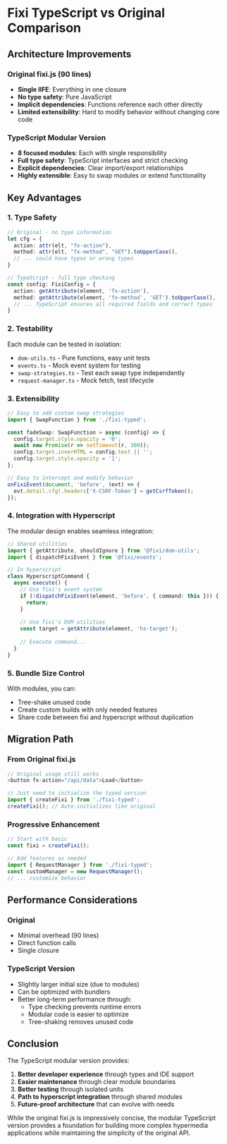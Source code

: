 # Fixi TypeScript vs Original Comparison

## Architecture Improvements

### Original fixi.js (90 lines)
- **Single IIFE**: Everything in one closure
- **No type safety**: Pure JavaScript
- **Implicit dependencies**: Functions reference each other directly
- **Limited extensibility**: Hard to modify behavior without changing core code

### TypeScript Modular Version
- **8 focused modules**: Each with single responsibility
- **Full type safety**: TypeScript interfaces and strict checking
- **Explicit dependencies**: Clear import/export relationships
- **Highly extensible**: Easy to swap modules or extend functionality

## Key Advantages

### 1. **Type Safety**
```typescript
// Original - no type information
let cfg = {
  action: attr(elt, "fx-action"),
  method: attr(elt, "fx-method", "GET").toUpperCase(),
  // ... could have typos or wrong types
}

// TypeScript - full type checking
const config: FixiConfig = {
  action: getAttribute(element, 'fx-action'),
  method: getAttribute(element, 'fx-method', 'GET').toUpperCase(),
  // ... TypeScript ensures all required fields and correct types
}
```

### 2. **Testability**
Each module can be tested in isolation:
- `dom-utils.ts` - Pure functions, easy unit tests
- `events.ts` - Mock event system for testing
- `swap-strategies.ts` - Test each swap type independently
- `request-manager.ts` - Mock fetch, test lifecycle

### 3. **Extensibility**
```typescript
// Easy to add custom swap strategies
import { SwapFunction } from './fixi-typed';

const fadeSwap: SwapFunction = async (config) => {
  config.target.style.opacity = '0';
  await new Promise(r => setTimeout(r, 300));
  config.target.innerHTML = config.text || '';
  config.target.style.opacity = '1';
};

// Easy to intercept and modify behavior
onFixiEvent(document, 'before', (evt) => {
  evt.detail.cfg!.headers['X-CSRF-Token'] = getCsrfToken();
});
```

### 4. **Integration with Hyperscript**

The modular design enables seamless integration:

```typescript
// Shared utilities
import { getAttribute, shouldIgnore } from '@fixi/dom-utils';
import { dispatchFixiEvent } from '@fixi/events';

// In hyperscript
class HyperscriptCommand {
  async execute() {
    // Use fixi's event system
    if (!dispatchFixiEvent(element, 'before', { command: this })) {
      return;
    }
    
    // Use fixi's DOM utilities
    const target = getAttribute(element, 'hs-target');
    
    // Execute command...
  }
}
```

### 5. **Bundle Size Control**
With modules, you can:
- Tree-shake unused code
- Create custom builds with only needed features
- Share code between fixi and hyperscript without duplication

## Migration Path

### From Original fixi.js
```javascript
// Original usage still works
<button fx-action="/api/data">Load</button>

// Just need to initialize the typed version
import { createFixi } from './fixi-typed';
createFixi(); // Auto-initializes like original
```

### Progressive Enhancement
```typescript
// Start with basic
const fixi = createFixi();

// Add features as needed
import { RequestManager } from './fixi-typed';
const customManager = new RequestManager();
// ... customize behavior
```

## Performance Considerations

### Original
- Minimal overhead (90 lines)
- Direct function calls
- Single closure

### TypeScript Version
- Slightly larger initial size (due to modules)
- Can be optimized with bundlers
- Better long-term performance through:
  - Type checking prevents runtime errors
  - Modular code is easier to optimize
  - Tree-shaking removes unused code

## Conclusion

The TypeScript modular version provides:
1. **Better developer experience** through types and IDE support
2. **Easier maintenance** through clear module boundaries
3. **Better testing** through isolated units
4. **Path to hyperscript integration** through shared modules
5. **Future-proof architecture** that can evolve with needs

While the original fixi.js is impressively concise, the modular TypeScript version provides a foundation for building more complex hypermedia applications while maintaining the simplicity of the original API.